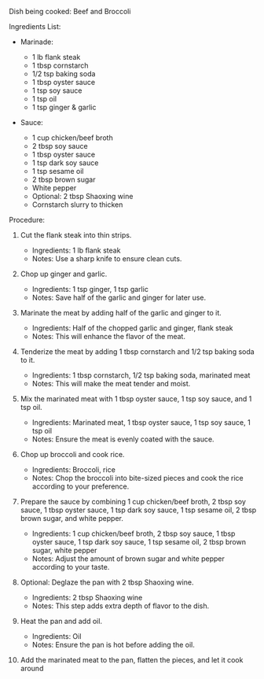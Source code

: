 Dish being cooked: Beef and Broccoli

Ingredients List:
- Marinade:
  - 1 lb flank steak
  - 1 tbsp cornstarch
  - 1/2 tsp baking soda
  - 1 tbsp oyster sauce
  - 1 tsp soy sauce
  - 1 tsp oil
  - 1 tsp ginger & garlic

- Sauce:
  - 1 cup chicken/beef broth
  - 2 tbsp soy sauce
  - 1 tbsp oyster sauce
  - 1 tsp dark soy sauce
  - 1 tsp sesame oil
  - 2 tbsp brown sugar
  - White pepper
  - Optional: 2 tbsp Shaoxing wine
  - Cornstarch slurry to thicken

Procedure:  
1. Cut the flank steak into thin strips. 
   - Ingredients: 1 lb flank steak
   - Notes: Use a sharp knife to ensure clean cuts.

2. Chop up ginger and garlic. 
   - Ingredients: 1 tsp ginger, 1 tsp garlic
   - Notes: Save half of the garlic and ginger for later use.

3. Marinate the meat by adding half of the garlic and ginger to it. 
   - Ingredients: Half of the chopped garlic and ginger, flank steak
   - Notes: This will enhance the flavor of the meat.

4. Tenderize the meat by adding 1 tbsp cornstarch and 1/2 tsp baking soda to it. 
   - Ingredients: 1 tbsp cornstarch, 1/2 tsp baking soda, marinated meat
   - Notes: This will make the meat tender and moist.

5. Mix the marinated meat with 1 tbsp oyster sauce, 1 tsp soy sauce, and 1 tsp oil. 
   - Ingredients: Marinated meat, 1 tbsp oyster sauce, 1 tsp soy sauce, 1 tsp oil
   - Notes: Ensure the meat is evenly coated with the sauce.

6. Chop up broccoli and cook rice. 
   - Ingredients: Broccoli, rice
   - Notes: Chop the broccoli into bite-sized pieces and cook the rice according to your preference.

7. Prepare the sauce by combining 1 cup chicken/beef broth, 2 tbsp soy sauce, 1 tbsp oyster sauce, 1 tsp dark soy sauce, 1 tsp sesame oil, 2 tbsp brown sugar, and white pepper. 
   - Ingredients: 1 cup chicken/beef broth, 2 tbsp soy sauce, 1 tbsp oyster sauce, 1 tsp dark soy sauce, 1 tsp sesame oil, 2 tbsp brown sugar, white pepper
   - Notes: Adjust the amount of brown sugar and white pepper according to your taste.

8. Optional: Deglaze the pan with 2 tbsp Shaoxing wine. 
   - Ingredients: 2 tbsp Shaoxing wine
   - Notes: This step adds extra depth of flavor to the dish.

9. Heat the pan and add oil. 
   - Ingredients: Oil
   - Notes: Ensure the pan is hot before adding the oil.

10. Add the marinated meat to the pan, flatten the pieces, and let it cook around